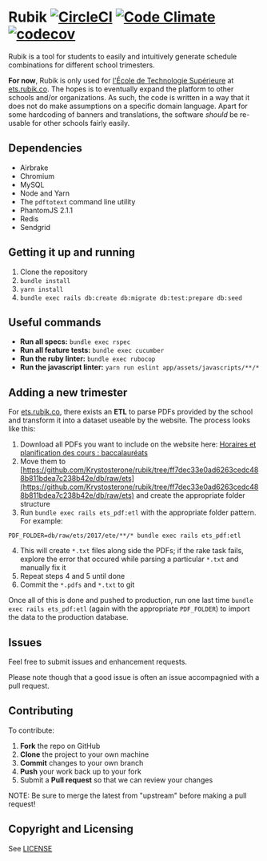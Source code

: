 # Rubik [![CircleCI](https://circleci.com/gh/Krystosterone/rubik/tree/main.svg?style=svg)](https://circleci.com/gh/Krystosterone/rubik/tree/main) [![Code Climate](https://codeclimate.com/github/Krystosterone/rubik/badges/gpa.svg)](https://codeclimate.com/github/Krystosterone/rubik) [![codecov](https://codecov.io/gh/Krystosterone/rubik/branch/master/graph/badge.svg?token=xsg8JvQjZx)](https://codecov.io/gh/Krystosterone/rubik)

Rubik is a tool for students to easily and intuitively generate schedule combinations for different school trimesters.

**For now**, Rubik is only used for [l'École de Technologie Supérieure](https://www.etsmtl.ca/) at [ets.rubik.co](http://ets.rubik.co). The hopes is to eventually expand the platform to other schools and/or organizations. As such, the code is written in a way that it does not do make assumptions on a specific domain language. Apart for some hardcoding of banners and translations, the software _should_ be re-usable for other schools fairly easily.

## Dependencies

- Airbrake
- Chromium
- MySQL
- Node and Yarn
- The `pdftotext` command line utility
- PhantomJS 2.1.1
- Redis
- Sendgrid

## Getting it up and running

1. Clone the repository
2. `bundle install`
3. `yarn install`
4. `bundle exec rails db:create db:migrate db:test:prepare db:seed`

## Useful commands

- **Run all specs:** `bundle exec rspec`
- **Run all feature tests:** `bundle exec cucumber`
- **Run the ruby linter:** `bundle exec rubocop`
- **Run the javascript linter:** `yarn run eslint app/assets/javascripts/**/*`

## Adding a new trimester

For [ets.rubik.co](http://ets.rubik.co), there exists an **ETL** to parse PDFs provided by the school and transform it into a dataset useable by the website. The process looks like this:

1. Download all PDFs you want to include on the website here: [Horaires et planification des cours : baccalauréats](https://www.etsmtl.ca/horaires-bac)
2. Move them to [https://github.com/Krystosterone/rubik/tree/ff7dec33e0ad6263cedc488b811bdea7c238b42e/db/raw/ets](https://github.com/Krystosterone/rubik/tree/ff7dec33e0ad6263cedc488b811bdea7c238b42e/db/raw/ets) and create the appropriate folder structure
3. Run `bundle exec rails ets_pdf:etl` with the appropriate folder pattern. For example:
  
  ```
  PDF_FOLDER=db/raw/ets/2017/ete/**/* bundle exec rails ets_pdf:etl
  ```
  
4. This will create `*.txt` files along side the PDFs; if the rake task fails, explore the error that occured while parsing a particular `*.txt` and manually fix it
5. Repeat steps 4 and 5 until done
6. Commit the `*.pdfs` and `*.txt` to git

Once all of this is done and pushed to production, run one last time `bundle exec rails ets_pdf:etl` (again with the appropriate `PDF_FOLDER`) to import the data to the production database.

## Issues

Feel free to submit issues and enhancement requests. 

Please note though that a good issue is often an issue accompagnied with a pull request.

## Contributing

To contribute:

 1. **Fork** the repo on GitHub
 2. **Clone** the project to your own machine
 3. **Commit** changes to your own branch
 4. **Push** your work back up to your fork
 5. Submit a **Pull request** so that we can review your changes

NOTE: Be sure to merge the latest from "upstream" before making a pull request!

## Copyright and Licensing

See [LICENSE](./LICENSE)
